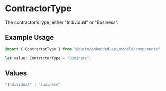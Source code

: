 # ContractorType

The contractor's type, either "Individual" or "Business". 

## Example Usage

```typescript
import { ContractorType } from "@gusto/embedded-api/models/components";

let value: ContractorType = "Business";
```

## Values

```typescript
"Individual" | "Business"
```